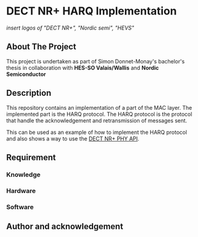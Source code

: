 # DECT NR+ HARQ Implementation

_insert logos of "DECT NR+", "Nordic semi", "HEVS"_

## About The Project
This project is undertaken as part of Simon Donnet-Monay's bachelor's thesis in collaboration with **HES-SO Valais/Wallis** and **Nordic Semiconductor** 

## Description
This repository contains an implementation of a part of the MAC layer. The implemented part is the HARQ protocol. The HARQ protocol is the protocol that handle the acknowledgement and retransmission of messages sent. 

This can be used as an example of how to implement the HARQ protocol and also shows a way to use the [DECT NR+ PHY API](https://docs.nordicsemi.com/bundle/ncs-latest/page/nrfxlib/nrf_modem/doc/api.html#dect_nr_phy_api).

## Requirement


### Knowledge


### Hardware


### Software


## Author and acknowledgement


